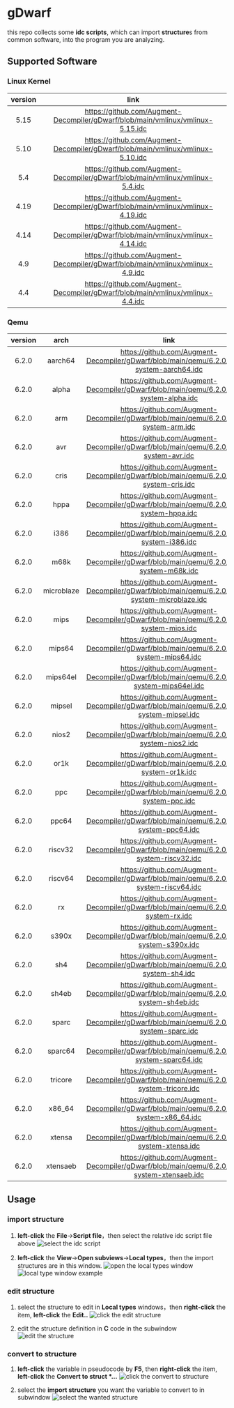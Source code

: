 # gDwarf

this repo collects some **idc scripts**, which can import **structure**s from common software, into the program you are analyzing.

## Supported Software

### Linux Kernel

| version | link |
| :--: | :--: |
|5.15 | https://github.com/Augment-Decompiler/gDwarf/blob/main/vmlinux/vmlinux-5.15.idc |
|5.10 | https://github.com/Augment-Decompiler/gDwarf/blob/main/vmlinux/vmlinux-5.10.idc |
|5.4 | https://github.com/Augment-Decompiler/gDwarf/blob/main/vmlinux/vmlinux-5.4.idc |
|4.19 | https://github.com/Augment-Decompiler/gDwarf/blob/main/vmlinux/vmlinux-4.19.idc |
|4.14 | https://github.com/Augment-Decompiler/gDwarf/blob/main/vmlinux/vmlinux-4.14.idc |
|4.9 | https://github.com/Augment-Decompiler/gDwarf/blob/main/vmlinux/vmlinux-4.9.idc |
|4.4 | https://github.com/Augment-Decompiler/gDwarf/blob/main/vmlinux/vmlinux-4.4.idc |

### Qemu

| version | arch | link |
| :--: | :--: | :--: |
| 6.2.0 | aarch64 | https://github.com/Augment-Decompiler/gDwarf/blob/main/qemu/6.2.0/qemu-system-aarch64.idc |
| 6.2.0 | alpha | https://github.com/Augment-Decompiler/gDwarf/blob/main/qemu/6.2.0/qemu-system-alpha.idc |
| 6.2.0 | arm | https://github.com/Augment-Decompiler/gDwarf/blob/main/qemu/6.2.0/qemu-system-arm.idc |
| 6.2.0 | avr | https://github.com/Augment-Decompiler/gDwarf/blob/main/qemu/6.2.0/qemu-system-avr.idc |
| 6.2.0 | cris | https://github.com/Augment-Decompiler/gDwarf/blob/main/qemu/6.2.0/qemu-system-cris.idc |
| 6.2.0 | hppa | https://github.com/Augment-Decompiler/gDwarf/blob/main/qemu/6.2.0/qemu-system-hppa.idc |
| 6.2.0 | i386 | https://github.com/Augment-Decompiler/gDwarf/blob/main/qemu/6.2.0/qemu-system-i386.idc |
| 6.2.0 | m68k | https://github.com/Augment-Decompiler/gDwarf/blob/main/qemu/6.2.0/qemu-system-m68k.idc |
| 6.2.0 | microblaze | https://github.com/Augment-Decompiler/gDwarf/blob/main/qemu/6.2.0/qemu-system-microblaze.idc |
| 6.2.0 | mips | https://github.com/Augment-Decompiler/gDwarf/blob/main/qemu/6.2.0/qemu-system-mips.idc |
| 6.2.0 | mips64 | https://github.com/Augment-Decompiler/gDwarf/blob/main/qemu/6.2.0/qemu-system-mips64.idc |
| 6.2.0 | mips64el | https://github.com/Augment-Decompiler/gDwarf/blob/main/qemu/6.2.0/qemu-system-mips64el.idc |
| 6.2.0 | mipsel | https://github.com/Augment-Decompiler/gDwarf/blob/main/qemu/6.2.0/qemu-system-mipsel.idc |
| 6.2.0 | nios2 | https://github.com/Augment-Decompiler/gDwarf/blob/main/qemu/6.2.0/qemu-system-nios2.idc |
| 6.2.0 | or1k | https://github.com/Augment-Decompiler/gDwarf/blob/main/qemu/6.2.0/qemu-system-or1k.idc |
| 6.2.0 | ppc | https://github.com/Augment-Decompiler/gDwarf/blob/main/qemu/6.2.0/qemu-system-ppc.idc |
| 6.2.0 | ppc64 | https://github.com/Augment-Decompiler/gDwarf/blob/main/qemu/6.2.0/qemu-system-ppc64.idc |
| 6.2.0 | riscv32 | https://github.com/Augment-Decompiler/gDwarf/blob/main/qemu/6.2.0/qemu-system-riscv32.idc |
| 6.2.0 | riscv64 | https://github.com/Augment-Decompiler/gDwarf/blob/main/qemu/6.2.0/qemu-system-riscv64.idc |
| 6.2.0 | rx | https://github.com/Augment-Decompiler/gDwarf/blob/main/qemu/6.2.0/qemu-system-rx.idc |
| 6.2.0 | s390x | https://github.com/Augment-Decompiler/gDwarf/blob/main/qemu/6.2.0/qemu-system-s390x.idc |
| 6.2.0 | sh4 | https://github.com/Augment-Decompiler/gDwarf/blob/main/qemu/6.2.0/qemu-system-sh4.idc |
| 6.2.0 | sh4eb | https://github.com/Augment-Decompiler/gDwarf/blob/main/qemu/6.2.0/qemu-system-sh4eb.idc |
| 6.2.0 | sparc | https://github.com/Augment-Decompiler/gDwarf/blob/main/qemu/6.2.0/qemu-system-sparc.idc |
| 6.2.0 | sparc64 | https://github.com/Augment-Decompiler/gDwarf/blob/main/qemu/6.2.0/qemu-system-sparc64.idc |
| 6.2.0 | tricore | https://github.com/Augment-Decompiler/gDwarf/blob/main/qemu/6.2.0/qemu-system-tricore.idc |
| 6.2.0 | x86_64 | https://github.com/Augment-Decompiler/gDwarf/blob/main/qemu/6.2.0/qemu-system-x86_64.idc |
| 6.2.0 | xtensa | https://github.com/Augment-Decompiler/gDwarf/blob/main/qemu/6.2.0/qemu-system-xtensa.idc |
| 6.2.0 | xtensaeb | https://github.com/Augment-Decompiler/gDwarf/blob/main/qemu/6.2.0/qemu-system-xtensaeb.idc |

## Usage

### import structure

1. **left-click** the **File**->**Script file**，then select the relative idc script file above
![select the idc script](select-the-idc-script.png)

2. **left-click** the **View**->**Open subviews**->**Local types**，then the import structures are in this window.
![open the local types window](open-the-local-types-window.png)
![local type window example](local-type-window-example.png)

### edit structure

1. select the structure to edit in **Local types** windows，then **right-click** the item, **left-click** the **Edit..**
![click the edit structure](clock-the-edit-structure.png)

2. edit the structure definition in **C** code in the subwindow
![edit the structure](edit-the-structure.png)

### convert to structure

1. **left-click** the variable in pseudocode by **F5**, then **right-click** the item, **left-click** the **Convert to struct \*...**
![click the convert to structure](click-the-convert-to-structure.png)

2. select the **import structure** you want the variable to convert to in subwindow
![select the wanted structure](select-the-wanted-structure.png)